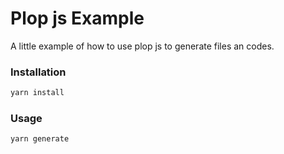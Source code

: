 # Plop js Example
A little example of how to use plop js to generate files an codes.

### Installation

```bash
yarn install
```

### Usage

```bash
yarn generate
```
